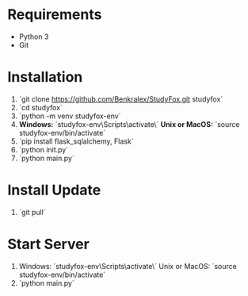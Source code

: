# Requirements
- Python 3
- Git

# Installation
1. ´git clone https://github.com/Benkralex/StudyFox.git studyfox´
2. ´cd studyfox´
3. ´python -m venv studyfox-env´
4. **Windows:** ´studyfox-env\Scripts\activate\´
   **Unix or MacOS:** ´source studyfox-env/bin/activate´
5. ´pip install flask_sqlalchemy, Flask´
6. ´python init.py´
7. ´python main.py´

# Install Update
1. ´git pull´

# Start Server
1. Windows: ´studyfox-env\Scripts\activate\´
   Unix or MacOS: ´source studyfox-env/bin/activate´
2. ´python main.py´
